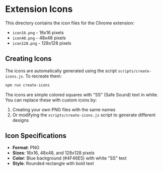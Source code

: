 # Extension Icons

This directory contains the icon files for the Chrome extension:

- `icon16.png` - 16x16 pixels
- `icon48.png` - 48x48 pixels  
- `icon128.png` - 128x128 pixels

## Creating Icons

The icons are automatically generated using the script `scripts/create-icons.js`. To recreate them:

```bash
npm run create-icons
```

The icons are simple colored squares with "SS" (Safe Sound) text in white. You can replace these with custom icons by:

1. Creating your own PNG files with the same names
2. Or modifying the `scripts/create-icons.js` script to generate different designs

## Icon Specifications

- **Format**: PNG
- **Sizes**: 16x16, 48x48, and 128x128 pixels
- **Color**: Blue background (#4F46E5) with white "SS" text
- **Style**: Rounded rectangle with bold text 